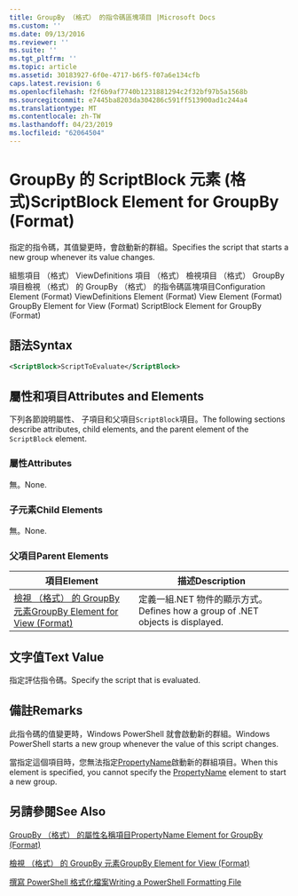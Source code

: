 ```yaml
---
title: GroupBy （格式） 的指令碼區塊項目 |Microsoft Docs
ms.custom: ''
ms.date: 09/13/2016
ms.reviewer: ''
ms.suite: ''
ms.tgt_pltfrm: ''
ms.topic: article
ms.assetid: 30183927-6f0e-4717-b6f5-f07a6e134cfb
caps.latest.revision: 6
ms.openlocfilehash: f2f6b9af7740b1231881294c2f32bf97b5a1568b
ms.sourcegitcommit: e7445ba8203da304286c591ff513900ad1c244a4
ms.translationtype: MT
ms.contentlocale: zh-TW
ms.lasthandoff: 04/23/2019
ms.locfileid: "62064504"
---
```

# <a name="scriptblock-element-for-groupby-format"></a><span data-ttu-id="bca51-102">GroupBy 的 ScriptBlock 元素 (格式)</span><span class="sxs-lookup"><span data-stu-id="bca51-102">ScriptBlock Element for GroupBy (Format)</span></span>

<span data-ttu-id="bca51-103">指定的指令碼，其值變更時，會啟動新的群組。</span><span class="sxs-lookup"><span data-stu-id="bca51-103">Specifies the script that starts a new group whenever its value changes.</span></span>

<span data-ttu-id="bca51-104">組態項目 （格式） ViewDefinitions 項目 （格式） 檢視項目 （格式） GroupBy 項目檢視 （格式） 的 GroupBy （格式） 的指令碼區塊項目</span><span class="sxs-lookup"><span data-stu-id="bca51-104">Configuration Element (Format) ViewDefinitions Element (Format) View Element (Format) GroupBy Element for View (Format) ScriptBlock Element for GroupBy (Format)</span></span>

## <a name="syntax"></a><span data-ttu-id="bca51-105">語法</span><span class="sxs-lookup"><span data-stu-id="bca51-105">Syntax</span></span>

```xml
<ScriptBlock>ScriptToEvaluate</ScriptBlock>
```

## <a name="attributes-and-elements"></a><span data-ttu-id="bca51-106">屬性和項目</span><span class="sxs-lookup"><span data-stu-id="bca51-106">Attributes and Elements</span></span>

<span data-ttu-id="bca51-107">下列各節說明屬性、 子項目和父項目`ScriptBlock`項目。</span><span class="sxs-lookup"><span data-stu-id="bca51-107">The following sections describe attributes, child elements, and the parent element of the `ScriptBlock` element.</span></span>

### <a name="attributes"></a><span data-ttu-id="bca51-108">屬性</span><span class="sxs-lookup"><span data-stu-id="bca51-108">Attributes</span></span>

<span data-ttu-id="bca51-109">無。</span><span class="sxs-lookup"><span data-stu-id="bca51-109">None.</span></span>

### <a name="child-elements"></a><span data-ttu-id="bca51-110">子元素</span><span class="sxs-lookup"><span data-stu-id="bca51-110">Child Elements</span></span>

<span data-ttu-id="bca51-111">無。</span><span class="sxs-lookup"><span data-stu-id="bca51-111">None.</span></span>

### <a name="parent-elements"></a><span data-ttu-id="bca51-112">父項目</span><span class="sxs-lookup"><span data-stu-id="bca51-112">Parent Elements</span></span>

|<span data-ttu-id="bca51-113">項目</span><span class="sxs-lookup"><span data-stu-id="bca51-113">Element</span></span>|<span data-ttu-id="bca51-114">描述</span><span class="sxs-lookup"><span data-stu-id="bca51-114">Description</span></span>|
|-------------|-----------------|
|[<span data-ttu-id="bca51-115">檢視 （格式） 的 GroupBy 元素</span><span class="sxs-lookup"><span data-stu-id="bca51-115">GroupBy Element for View (Format)</span></span>](./groupby-element-for-view-format.md)|<span data-ttu-id="bca51-116">定義一組.NET 物件的顯示方式。</span><span class="sxs-lookup"><span data-stu-id="bca51-116">Defines how a group of .NET objects is displayed.</span></span>|

## <a name="text-value"></a><span data-ttu-id="bca51-117">文字值</span><span class="sxs-lookup"><span data-stu-id="bca51-117">Text Value</span></span>

<span data-ttu-id="bca51-118">指定評估指令碼。</span><span class="sxs-lookup"><span data-stu-id="bca51-118">Specify the script that is evaluated.</span></span>

## <a name="remarks"></a><span data-ttu-id="bca51-119">備註</span><span class="sxs-lookup"><span data-stu-id="bca51-119">Remarks</span></span>

<span data-ttu-id="bca51-120">此指令碼的值變更時，Windows PowerShell 就會啟動新的群組。</span><span class="sxs-lookup"><span data-stu-id="bca51-120">Windows PowerShell starts a new group whenever the value of this script changes.</span></span>

<span data-ttu-id="bca51-121">當指定這個項目時，您無法指定[PropertyName](http://msdn.microsoft.com/en-us/396dede0-039a-4a87-a5ef-3ecabb729676)啟動新的群組項目。</span><span class="sxs-lookup"><span data-stu-id="bca51-121">When this element is specified, you cannot specify the [PropertyName](http://msdn.microsoft.com/en-us/396dede0-039a-4a87-a5ef-3ecabb729676) element to start a new group.</span></span>

## <a name="see-also"></a><span data-ttu-id="bca51-122">另請參閱</span><span class="sxs-lookup"><span data-stu-id="bca51-122">See Also</span></span>

[<span data-ttu-id="bca51-123">GroupBy （格式） 的屬性名稱項目</span><span class="sxs-lookup"><span data-stu-id="bca51-123">PropertyName Element for GroupBy (Format)</span></span>](./propertyname-element-for-groupby-format.md)

[<span data-ttu-id="bca51-124">檢視 （格式） 的 GroupBy 元素</span><span class="sxs-lookup"><span data-stu-id="bca51-124">GroupBy Element for View (Format)</span></span>](./groupby-element-for-view-format.md)

[<span data-ttu-id="bca51-125">撰寫 PowerShell 格式化檔案</span><span class="sxs-lookup"><span data-stu-id="bca51-125">Writing a PowerShell Formatting File</span></span>](./writing-a-powershell-formatting-file.md)
